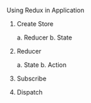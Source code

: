 Using Redux in Application


1. Create Store 

    a. Reducer
    b. State


2. Reducer 

    a. State
    b. Action

3. Subscribe

4. Dispatch